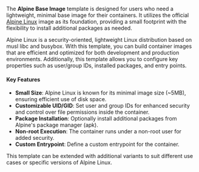
The **Alpine Base Image** template is designed for users who need a lightweight, minimal base image for their containers. It utilizes the official [Alpine Linux](https://alpinelinux.org/) image as its foundation, providing a small footprint with the flexibility to install additional packages as needed.

Alpine Linux is a security-oriented, lightweight Linux distribution based on musl libc and busybox. With this template, you can build container images that are efficient and optimized for both development and production environments. Additionally, this template allows you to configure key properties such as user/group IDs, installed packages, and entry points.

#### Key Features
- **Small Size**: Alpine Linux is known for its minimal image size (~5MB), ensuring efficient use of disk space.
- **Customizable UID/GID**: Set user and group IDs for enhanced security and control over file permissions inside the container.
- **Package Installation**: Optionally install additional packages from Alpine's package manager (apk).
- **Non-root Execution**: The container runs under a non-root user for added security.
- **Custom Entrypoint**: Define a custom entrypoint for the container.

This template can be extended with additional variants to suit different use cases or specific versions of Alpine Linux.